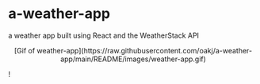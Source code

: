 # a-weather-app
a weather app built using React and the WeatherStack API

<p align="center">[Gif of weather-app](https://raw.githubusercontent.com/oakj/a-weather-app/main/README/images/weather-app.gif)</p>!
